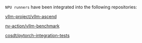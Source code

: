 `NPU runners` have been integrated into the following repositories:

[vllm-project/vllm-ascend](https://github.com/vllm-project/vllm-ascend)  

[nv-action/vllm-benchmark](https://github.com/nv-action/vllm-benchmark)  

[cosdt/pytorch-integration-tests](https://github.com/cosdt/pytorch-integration-tests)  
